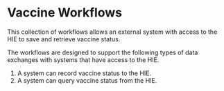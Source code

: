 # Vaccine Workflows

This collection of workflows allows an external system with access to the HIE to save and retrieve vaccine status.

The workflows are designed to support the following types of data exchanges with systems that have access to the HIE.

1. A system can record vaccine status to the HIE. &#x20;
2. A system can query vaccine status from the HIE. &#x20;
